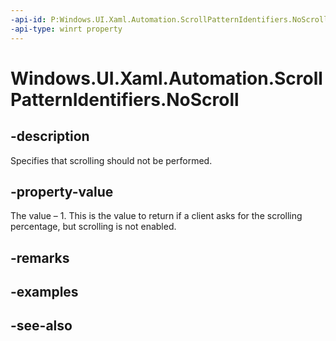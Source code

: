 ```yaml
---
-api-id: P:Windows.UI.Xaml.Automation.ScrollPatternIdentifiers.NoScroll
-api-type: winrt property
---
```


<!-- Property syntax
public double NoScroll { get; }
-->

# Windows.UI.Xaml.Automation.ScrollPatternIdentifiers.NoScroll

## -description
Specifies that scrolling should not be performed.



## -property-value
The value – 1. This is the value to return if a client asks for the scrolling percentage, but scrolling is not enabled.

## -remarks

## -examples

## -see-also

